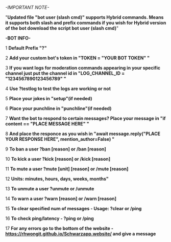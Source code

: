 *-IMPORTANT NOTE-*

"**Updated file "bot user (slash cmd)" supports Hybrid commands. Means it supports both slash and prefix commands if you wish for Hybrid version of the bot download the script bot user (slash cmd)**"

**-BOT INFO-**

1 **Default Prefix "?"**

2 **Add your custom bot's token in "TOKEN = "YOUR BOT TOKEN" "**

3 **If you want logs for moderation commands appearing in your specific channel just put the channel id in "LOG_CHANNEL_ID = "1234567890123456789" "**

4 **Use ?testlog to test the logs are working or not**

5 **Place your jokes in "setup"(if needed)**

6 **Place your punchline in "punchline"(if needed)**

7 **Want the bot to respond to certain messages? Place your message in  "if content == "PLACE MESSAGE HERE" "**

8 **And place the responce as you wish in "await message.reply("PLACE YOUR RESPONSE HERE", mention_author=False) "**

9 **To ban a user ?ban <user> [reason] or /ban <user> [reason]**

10 **To kick a user ?kick <user> [reason] or /kick <user> [reason]**

11 **To mute a user ?mute <user> <duration> [unit] [reason] or /mute <user> <duration> [reason]**

12 **Units: minutes, hours, days, weeks, months"**

13 **To unmute a user ?unmute or /unmute**

14 **To warn a user ?warn <user> [reason] or /warn <user> [reason]**

15 **To clear specified num of messages - Usage: ?clear <number> or /ping <number>**

16 **To check ping/latency - ?ping or /ping**

17 **For any errors go to the bottom of the website - https://rhwongit.github.io/Schwarzapp.website/ and give a message**



